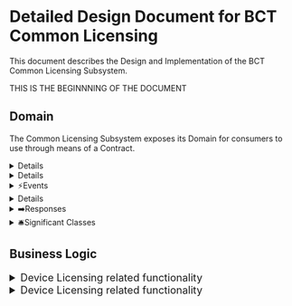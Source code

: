 Detailed Design Document for BCT Common Licensing
=================================================

This document describes the Design and Implementation of the BCT Common
Licensing Subsystem.

THIS IS THE BEGINNNING OF THE DOCUMENT

## Domain

The Common Licensing Subsystem exposes its Domain for consumers to use through means of a Contract.

<details>
<|01-domain/01-entities/entities.md|>
</details>

<details>
<|01-domain/02-commands/commands.md|>
</details>

<details>
<summary>⚡Events</summary>

|Event Name|Description|
|--|--|
|[AvailableTokensValueUpdated](../src/Bct.Common.Licensing.Contract/Events/AvailableTokensValueUpdated.cs)|The system emits this event when the Available Tokens value of a ``TokenLicense`` is updated.|
|[**BaseLicensingEvent**](../src/Bct.Common.Licensing.Contract/Events/BaseLicensingEvent.cs)|Base Event inherited by all events in the Contract.|
|[DeviceLicenseCreated](../src/Bct.Common.Licensing.Contract/Events/DeviceLicenseCreated.cs)|The system emits this event when a new ``DeviceLicense`` is created.|
|[FeatureLicenseCreated](../src/Bct.Common.Licensing.Contract/Events/FeatureLicenseCreated.cs)|The system emits this event when a new ``FeatureLicense`` is created.|
|[IsEnabledValueUpdated](../src/Bct.Common.Licensing.Contract/Events/IsEnabledValueUpdated.cs)|The system emits this event when the value of ``IsEnabled`` of a ``FeatureLicense`` changes.|
|[LicenseAllocatedToDevice](../src/Bct.Common.Licensing.Contract/Events/LicenseAllocatedToDevice.cs)|The system emits this event when a new ``DeviceLicenseAllocation`` is created in the system.|
|[LicenseDeallocatedFromDevice](../src/Bct.Common.Licensing.Contract/Events/LicenseDeallocatedFromDevice.cs)|The system emits this event when an allocation is removed from a ``DeviceLicense`` and subsequently a ``DeviceLicenseAllocation`` is closed.|
|[LicenseDeleted](../src/Bct.Common.Licensing.Contract/Events/LicenseDeleted.cs)|The system emits this event when any ``BaseLicense`` is deleted.|
|[MaximumAllocationValueUpdated](../src/Bct.Common.Licensing.Contract/Events/MaximumAllocationValueUpdated.cs)|The system emits this event when the ``MaximumAllocations`` value of a ``DeviceLicense`` is updated.|
|[TokenLicenseCreated](../src/Bct.Common.Licensing.Contract/Events/TokenLicenseCreated.cs)|The system emits this event when a new ``TokenLicense`` is created.|
|[TokensConsumed](../src/Bct.Common.Licensing.Contract/Events/TokensConsumed.cs)|The system emits this event when tokens were consumed from a ``TokenLicense``.|
|[TokenGracePeriodCreated](../src/Bct.Common.Licensing.Contract/Events/TokenGracePeriodCreated.cs)|The system emits this event when a Grace Period was created for a ``TokenLicense``.|

</details>

<details>
{{01-domain/04-queries/queries.md}}
</details>

<details>
<summary>➡️Responses</summary>

|Response Name|Responds to Command|Description|
|--|--|--|
|[**BaseResponse**](../src/Bct.Common.Licensing.Contract/Messages/BaseResponse.cs)|``ConsumeTokens``, ``DeleteLicense``, ``DeallocateLicenseFromDevice``, ``SetAvailableTokensValue``, ``SetIsEnabledValue``, ``SetMaximumAllocationsValue``|All responses inherit this Base Response. Contains the status of the operation and any errors that this operation incurred while being processed by the system in an unsuccessful scenario.|
|[CreateLicenseResponse](../src/Bct.Common.Licensing.Contract/Messages/CreateLicenseResponse.cs)|``CreateDeviceLicense``, ``CreateTokenLicense``, ``CreateFeatureLicense``|Contains the ID of the created license in the system.|
|[AllocateLicenseToDeviceResponse](../src/Bct.Common.Licensing.Contract/Messages/AllocateLicenseToDeviceResponse.cs)|``AllocateLicenseToDevice``|Contains the ID of the created ``DeviceLicenseAllocation`` in the system.|
|[GetDeviceLicensesResponse](../src/Bct.Common.Licensing.Contract/Messages/GetDeviceLicensesResponse.cs)|``GetDeviceLicenses``|Contains a List of queried device licenses.|

</details>

<details>
<summary>🛎️Significant Classes</summary>

|Class Name|Class Description|
|--|--|
|[**LicenseErrorItem**](../src/Bct.Common.Licensing.Contract/Responses/LicenseErrorItem.cs)|Main Class used for providing consumers with ability to debug errors that are occurring in the system. It contains a reference to ``LicenseErrorType`` enum, the ``Source`` which explains which field caused the ``LicenseErrorType`` as well as an optional ``Payload`` which can include advanced debugging information.|
|[**LicenseErrorType**](../src/Bct.Common.Licensing.Contract/Enums/LicenseErrorType.cs)|Enumeration used to indicate what error type occurred in the system. The error types are in a human-readable format to quickly pin-point the nature of the error.|
|[**LicenseType**](../src/Bct.Common.Licensing.Contract/Constants/LicenseType.cs)|Enumeration describing the LicenseType of any given license.|
|[**RestRoutes**](../src/Bct.Common.Licensing.Contract/Constants/RestRoutes.cs)|Constants that define the set of defined licensing service REST routes.|

</details>

## Business Logic

<!---------------------------------------------------------------------------------
                Feature License Related Functionality
----------------------------------------------------------------------------------->

<details>
<summary style="font-size: 1.3em";>Device Licensing related functionality</summary><blockquote>

<details id="class-overview">
<summary style="font-size: 1.1em">Class Overview</summary><blockquote>

<details id="device-validators">
<summary>Validators</summary>

|Validator Name|Description|
|--|--|
|[**BaseValidator**](../src/Bct.Common.Licensing.Business/Validators/DeviceLicense/BaseValidator.cs)|The base validator class with common rules that are used in other validators.|
|[**BaseCreateLicenseValidator**](../src/Bct.Common.Licensing.Business/Validators/DeviceLicense/BaseCreateLicenseValidator.cs)|The base validator class for CreateLicense validators.|
|[**BaseQueryValidator**](../src/Bct.Common.Licensing.Business/Validators/BaseQueryValidator.cs)| Inherits from the ``BaseValidator`` and is used to validate all the ``GetAll`` and ``GetByFilter`` queries.|
|[GetByIdValidator](../src/Bct.Common.Licensing.Business/Validators/GetByIdValidator.cs)|Inherits from ``BaseQueryValidator`` and is used to validate all the ``GeyById`` queries, including ``GetDeviceLicenseById``, ``GetTokenLicenseById``, and ``GetFeatureLicenseById``.|
|[AllocateLicenseToDeviceValidator](../src/Bct.Common.Licensing.Business/Validators/DeviceLicenseValidators/AllocateLicenseToDeviceValidator.cs)|Used to validate whether the ``AllocateLicenseToDevice`` command can be executed.|
|[CreateDeviceLicenseValidator](../src/Bct.Common.Licensing.Business/Validators/DeviceLicenseValidators/CreateDeviceLicenseValidator.cs)|Used to validate whether the ``CreateDeviceLicense`` command can be executed.|
|[DeallocateLicenseFromDeviceValidator](../src/Bct.Common.Licensing.Business/Validators/DeviceLicenseValidators/DeallocateLicenseFromDeviceValidator.cs)|Used to validate whether the ``DeallocateLicenseFromDevice`` command can be executed.|
|[DeleteLicenseValidator](../src/Bct.Common.Licensing.Business/Validators/DeviceLicenseValidators/DeleteLicenseValidator.cs)|Used to validate whether the ``DeleteLicense`` command can be executed.|
|[SetMaximumAllocationsValidator](../src/Bct.Common.Licensing.Business/Validators/DeviceLicenseValidators/SetMaximumAllocationsValidator.cs)|Used to validate whether the ``SetMaximumAllocationsValue`` command can be executed.|

</details>

<details id="device-managers">
<summary>Managers</summary>

|Manager Name|Description|
|--|--|
|[AllocateLicenseManager](../src/Bct.Common.Licensing.Business/Managers/DeviceLicenseManagers/DeviceLicenseManager.cs)|Contains the business logic for the ``AllocateLicenseToDeviceHandler``. 
|[CreateLicenseManager](../src/Bct.Common.Licensing.Business/Managers/DeviceLicenseManagers/CreateLicenseManager.cs)|Contains the business logic for the ``CreateDeviceLicenseHandler``. 
|[DeallocateLicenseManager](../src/Bct.Common.Licensing.Business/Managers/DeviceLicenseManagers/DeallocateLicenseManager.cs)|Contains the business logic for the ``DeallocateLicenseFromDeviceHandler``. 
|[DeleteLicenseManager](../src/Bct.Common.Licensing.Business/Managers/DeviceLicenseManagers/DeleteLicenseManager.cs)|Contains the business logic for the ``DeleteLicenseHandler`` handler. 
|[GetDeviceLicenseByIdManager](../src/Bct.Common.Licensing.Business/Managers/DeviceLicenseManagers/GetDeviceLicenseByIdManager.cs)|Contains the business logic for the ``GetDeviceLicenseByIdHandler`` handler. 
|[GetDeviceLicensesManager](../src/Bct.Common.Licensing.Business/Managers/DeviceLicenseManagers/GetDeviceLicensesManager.cs)|Contains the business logic for the ``GetDeviceLicensesByFilterHandler`` and ``GetAllDeviceLicensesHandler`` handlers. 
|[SetMaximumAllocationsManager](../src/Bct.Common.Licensing.Business/Managers/DeviceLicenseManagers/SetMaximumAllocationsManager.cs)|Contains the business logic for the ``SetMaximumAllocationsValueHandler`` handler.

</details>

<details id="device-handlers">
<summary>Handlers</summary>

|Handler Name|Description|
|--|--|
|[AllocateLicenseToDeviceHandler](../src/Bct.Common.Licensing.Business/Handlers/DeviceLicense/AllocateLicenseToDeviceHandler.cs)|Handles the command ``AllocateLicenseToDevice`` in the system.|
|[CreateDeviceLicenseHandler](../src/Bct.Common.Licensing.Business/Handlers/DeviceLicense/CreateDeviceLicenseHandler.cs)|Handles the command ``CreateDeviceLicense`` in the system.|
|[DeallocateLicenseFromDeviceHandler](../src/Bct.Common.Licensing.Business/Handlers/DeviceLicense/DeallocateLicenseFromDeviceHandler.cs)|Handles the command ``DeallocateLicenseFromDevice`` in the system.|
|[DeleteLicenseHandler](../src/Bct.Common.Licensing.Business/Handlers/DeviceLicense/DeleteLicenseHandler.cs)|Handles the ``DeleteLicense`` command.|
|[SetMaximumAllocationsValueHandler](../src/Bct.Common.Licensing.Business/Handlers/DeviceLicense/SetMaximumAllocationsValueHandler.cs)|Handles the command ``SetMaximumAllocationsValue`` in the system.|
|[GetAllDeviceLicensesHandler](../src/Bct.Common.Licensing.Business/Handlers/DeviceLicense/GetAllDeviceLicensesHandler.cs)|Handles the query ``GetAllDeviceLicenses`` in the system.|
|[GetDeviceLicensesByFilterHandler](../src/Bct.Common.Licensing.Business/Handlers/DeviceLicense/GetDeviceLicensesByFilterHandler.cs)|Handles the query ``GetDeviceLicensesByFilter`` in the system.|

</details>

</blockquote></details><!--This closes class overview details-->

<details id="Business Logic Specifications">
<summary style="font-size: 1.1em">Specifications</summary>

### Creating Device License

<!-- MARKDOWN-AUTO-DOCS:START (CODE:src=./spec/CreateDeviceLicense.spec) -->
<!-- The below code snippet is automatically added from ./spec/CreateDeviceLicense.spec -->
```spec
Feature: Create Device License

--------------------------------------------------------------------
Scenario: Create non-trial device license in the Licensing system
--------------------------------------------------------------------
When
    CreateLicense request is received

Given
    TenantId is not null or empty
    and Tenant exists in system
    and LicenseType is not null or empty
    and DeviceType is not null or empty
    and ExpiryDateUtc is not in the past
    and CurrentAllocations is not greater than MaximumAllocations
    and MaximumAllocations is greater than zero
    and IsTrial is false
    
Then
    The non-trial device license can be created 
    and a DeviceLicenseCreated event is published on the message bus
    and a CreateLicenseResponse including the created license id is returned


--------------------------------------------------------------------
Scenario: Create trial device license in the Licensing system
--------------------------------------------------------------------
When
    CreateLicense request is received

Given
    TenantId is not null or empty and Tenant exists in system
    and LicenseType is not null
    and DeviceType is not null
    and ExpiryDateUtc is not in the past
    and IsTrial is true    

Then
    The trial device license can be created
    and a DeviceLicenseCreated event is published on the message bus
    and a CreateLicenseResponse including the created license id is returned
```
<!-- MARKDOWN-AUTO-DOCS:END -->

![Logic flow executed by the system for device creation.](./drawio/images/CreateDeviceLicense-Page-1.png)

### Allocating a License to Device

<!-- MARKDOWN-AUTO-DOCS:START (CODE:src=./spec/AllocateLicenseToDevice.spec) -->
<!-- The below code snippet is automatically added from ./spec/AllocateLicenseToDevice.spec -->
```spec
Feature: Allocate License To Device

------------------------------------------------------
Scenario: Allocate any non-trial license to device
------------------------------------------------------
Given
    An AllocateLicenseToDevice request is received

When
    TenantId is not null or empty 
    and Tenant Exists in the system
    and allocation id is positive
    and a license with the given id exists
    and license type is Device
    and license is not expired
    and license is not trial
    and CurrentAllocations is less than the MaximumAllocations
    and DeviceUniqueId is not null or empty
    and SerialNumber is not null or empty
    
Then
    License allocated to the device
    and a DeviceAllocation object is created
    and CurrentAllocations is updated
    and a LicenseAllocatedToDevice event is published onto the message bus
    and a AllocateLicenseToDeviceResponse is returned


-------------------------------------------------
Scenario: Allocate any trial license to device
-------------------------------------------------
Given
    An AllocateLicenseToDevice request is received

When
    TenantId is not null or empty 
    and Tenant Exists in the system
    and allocation id is positive
    and a license with the given id exists
    and the license type is Device
    and thr license is not expired
    and DeviceUniqueId is not null or empty
    and SerialNumber is not null or empty
    and the license is trial
    
Then
    License allocated to the device
    and a DeviceAllocation object is created
    and CurrentAllocations is updated
    and a LicenseAllocatedToDevice event is published onto the message bus
    and a AllocateLicenseToDeviceResponse is returned
```
<!-- MARKDOWN-AUTO-DOCS:END -->

![Logic flow executed by the system for allocating a license to device.](./drawio/images/AllocateLicenseToDevice-Page-1.png)

### Deallocating a License from Device

<!-- MARKDOWN-AUTO-DOCS:START (CODE:src=./spec/CreateDeviceLicense.spec) -->
<!-- The below code snippet is automatically added from ./spec/CreateDeviceLicense.spec -->
```spec
Feature: Create Device License

--------------------------------------------------------------------
Scenario: Create non-trial device license in the Licensing system
--------------------------------------------------------------------
When
    CreateLicense request is received

Given
    TenantId is not null or empty
    and Tenant exists in system
    and LicenseType is not null or empty
    and DeviceType is not null or empty
    and ExpiryDateUtc is not in the past
    and CurrentAllocations is not greater than MaximumAllocations
    and MaximumAllocations is greater than zero
    and IsTrial is false
    
Then
    The non-trial device license can be created 
    and a DeviceLicenseCreated event is published on the message bus
    and a CreateLicenseResponse including the created license id is returned


--------------------------------------------------------------------
Scenario: Create trial device license in the Licensing system
--------------------------------------------------------------------
When
    CreateLicense request is received

Given
    TenantId is not null or empty and Tenant exists in system
    and LicenseType is not null
    and DeviceType is not null
    and ExpiryDateUtc is not in the past
    and IsTrial is true    

Then
    The trial device license can be created
    and a DeviceLicenseCreated event is published on the message bus
    and a CreateLicenseResponse including the created license id is returned
```
<!-- MARKDOWN-AUTO-DOCS:END -->

![Logic flow executed by the system for deallocating a license from device.](./drawio/images/DeallocateLicenseFromDevice-Page-1.png)

### Setting a MaximumAllocations value on a Device License

<!-- MARKDOWN-AUTO-DOCS:START (CODE:src=./spec/SetMaximumAllocations.spec) -->
<!-- The below code snippet is automatically added from ./spec/SetMaximumAllocations.spec -->
```spec
Feature: Set MaximumAllocations Value

---------------------------------------------------------
Scenario: Set the MaximumAllocations value of a device license
---------------------------------------------------------
Given
    A SetMaximumAllocationsValue request is received

When
    TenantId is not null or empty 
    and Tenant Exists in the system
    and a DeviceLicense for the given tenantId and licenseId exists in the system
    and the new MaximumAllocationsValue is greater than 0
    and the new MaximumAllocationsValue is not larger than the number of current allocated devices
    and the license is not expired
    
Then
    The the MaximumAllocations value is set to the given value.
    An MaximumAllocationValueUpdated event is published onto the message bus.
    A successful base response is returned.
```
<!-- MARKDOWN-AUTO-DOCS:END -->

![Logic flow executed by the system when setting Maximum Allocations.](./drawio/images/SetMaximumAllocations-Page-1.png)

### Deleting Device License

<!-- MARKDOWN-AUTO-DOCS:START (CODE:src=./spec/DeleteLicense.spec) -->
<!-- The below code snippet is automatically added from ./spec/DeleteLicense.spec -->
```spec
Feature: Delete License

--------------------------------------------------------------------
Scenario: Delete any license in the Licensing system
--------------------------------------------------------------------
When
    DeleteLicense request is received

Given
    TenantId is not null or empty
    and Tenant exists in system
    and LicenseType is not null or empty
    and LicenseId is greater than 0
    and LicenseId exists in system
    
Then
    The license can be deleted 
    and a LicenseDeleted event is published on the message bus
    and a DeleteLicenseResponse including the deleted license id is returned
```
<!-- MARKDOWN-AUTO-DOCS:END -->

![Logic flow executed by the system for deleting a device license.](./drawio/images/DeleteLicense-Page-1.png)
</details>

</blockquote></details><!--This closes device licensing related functionality details-->

<!---------------------------------------------------------------------------------
                Token License Related Functionality
----------------------------------------------------------------------------------->

<details>
<summary style="font-size: 1.3em";>Device Licensing related functionality</summary>

<details id="class-overview">
<summary style="font-size: 1.1em">Class Overview</summary>

<details id="device-validators">
<summary>Validators</summary>

|Validator Name|Description|
|--|--|
|[**BaseValidator**](../src/Bct.Common.Licensing.Business/Validators/DeviceLicense/BaseValidator.cs)|The base validator class with common rules that are used in other validators.|
|[AddTokensValidator](../src/Bct.Common.Licensing.Business/Validators/TokenLicenseValidators/AddTokensValidator.cs)|Used to validate whether the ``AddTokens`` command can be executed.|
|[ConsumeTokensValidator](../src/Bct.Common.Licensing.Business/Validators/TokenLicenseValidators/ConsumeTokensValidator.cs)|Used to validate whether the ``ConsumeTokens`` command can be executed.|
|[CreateTokenLicenseValidator](../src/Bct.Common.Licensing.Business/Validators/TokenLicenseValidators/CreateTokenLicenseValidator.cs)|Used to validate whether the ``CreateTokenLicense`` command can be executed.|

</details>

<details id="device-managers">
<summary>Managers</summary>

|Manager Name|Description|
|--|--|
|[AddTokensManager](../src/Bct.Common.Licensing.Business/Managers/TokenLicense/AddTokensManager.cs)|Contains the business logic for the ``AddTokensHandler``.|
|[ConsumeTokensManager](../src/Bct.Common.Licensing.Business/Managers/TokenLicense/ConsumeTokensManager.cs)|Contains the business logic for the ``ConsumeTokensHandler``.|
|[CreateTokenLicenseManager](../src/Bct.Common.Licensing.Business/Managers/TokenLicense/CreateTokenLicenseManager.cs)|Contains the business logic for the ``CreateTokenLicenseHandler``.|
|[GetTokenLicenseByIdManager](../src/Bct.Common.Licensing.Business/Managers/TokenLicenseManagers/GetTokenLicenseByIdManager.cs)|Contains the business logic for the ``GetTokenLicenseByIdHandler`` handler.|
|[GetTokenLicensesManager](../src/Bct.Common.Licensing.Business/Managers/TokenLicenseManagers/GetTokenLicensesManager.cs)|Contains the business logic for the ``GetTokenLicensesByFilterHandler`` and ``GetAllTokenLicensesHandler`` handlers.|

</details>

<details id="device-handlers">
<summary>Handlers</summary>

|Handler Name|Description|
|--|--|
|[CreateTokenLicenseHandler](../src/Bct.Common.Licensing.Business/Handlers/TokenLicense/CreateTokenLicenseHandler.cs)|Handles the command ``CreateTokenLicense`` in the system.|

</details>

</details><!--This closes class overview details-->

<details id="Business Logic Specifications">
<summary style="font-size: 1.1em">Business Logic Specifications</summary>

### Creating a Token License

<!-- MARKDOWN-AUTO-DOCS:START (CODE:src=./spec/CreateTokenLicense.spec) -->
<!-- The below code snippet is automatically added from ./spec/CreateTokenLicense.spec -->
```spec
Feature:  Create Token Licensing

-----------------------------------------------
Scenario:  Create a non-trial token license
-----------------------------------------------
Given:  A CreateTokenLicense request is received

When:  TenantId is not null or empty
       and Tenant exists in the system
       and LicenseType is Token
       and DeviceType is not null or empty
       and ExpiryDateUtc is not in the past
       and TokenValue is greater than 0
       and IsTrial is false

Then:  The system creates a non-trial TokenLicense 
       and a TokenLicenseCreated event is published onto the message bus
       and a CreateLicenseResponse including the created license id is returned


------------------------------------------
Scenario:  Create a trial token license
------------------------------------------
Given:  A CreateTokenLicense request is received 

When:  TenantId is not null or empty
       and Tenant exists in the system
       and LicenseType is Token
       and DeviceType is not null or empty
       and ExpiryDateUtc is not in the past
       and TokenValue is greater than 0
       and IsTrial is true

Then:  The system creates a non-trial TokenLicense 
       and a TokenLicenseCreated event is published onto the message bus
       and a CreateLicenseResponse including the created license id is returned
```
<!-- MARKDOWN-AUTO-DOCS:END -->

![Creating a token license flow](drawio/images/CreateTokenLicense-Page-1.png)

### Consume Tokens (no grace period)

<!-- MARKDOWN-AUTO-DOCS:START (CODE:src=./spec/ConsumeTokens.spec) -->
<!-- The below code snippet is automatically added from ./spec/ConsumeTokens.spec -->
```spec
Feature: Consume Token License

---------------------------------------------------------
Scenario: Consume tokens of a token license with no grace period
---------------------------------------------------------
Given
    A ConsumeTokens request is received

When
    TenantId is not null or empty 
    and Tenant Exists in the system
    and a TokenLicense for the given tenantId and licenseId exists in the system
    and the TokenLicense is not expired
    and the TokenLicense is not trial
    and ExpiryDate is not passed
    and TokensToBeConsumed is greater than 0
    and TokensToBeConsumed is less than AvailableTokens
    
Then
    The tokens are consumed and deducted from AvailableTokens
    A TokensConsumed event is published onto the message bus
    A success message is returned


---------------------------------------------------------
Scenario: Consume tokens of a token license with grace period - CREATE GRACE PERIOD
---------------------------------------------------------
Given
    A ConsumeTokens request is received

When
    TenantId is not null or empty 
    and Tenant Exists in the system
    and a TokenLicense for the given tenantId and licenseId exists in the system
    and the TokenLicense is not expired
    and the TokenLicense is not trial
    and ExpiryDate is not passed
    and TokensToBeConsumed is greater than 0
    and TokensToBeConsumed is greater than or equal to AvailableTokens
    and GracePeriod does not exist or is not active
    
Then
    The tokens are consumed and deducted from AvailableTokens
    Remaining tokens are added to GracePeriod.TokensConsumed
    A TokensConsumed event is published onto the message bus
    A success message is returned


---------------------------------------------------------
Scenario: Consume tokens of a token license with grace period - UPDATE GRACE PERIOD
---------------------------------------------------------
Given
    A ConsumeTokens request is received

When
    TenantId is not null or empty 
    and Tenant Exists in the system
    and a TokenLicense for the given tenantId and licenseId exists in the system
    and the TokenLicense is not expired
    and the TokenLicense is not trial
    and ExpiryDate is not passed
    and TokensToBeConsumed is greater than 0
    and TokensToBeConsumed is greater than or equal to AvailableTokens
    and GracePeriod is active
    and GracePeriod.ExpiryDateUtc has not passed
    
Then
    Tokens are added to GracePeriod.TokensConsumed
    A TokensConsumed event is published onto the message bus
    A success message is returned


-----------------------------------------------------
Scenario: Consume tokens of a trial token license
-----------------------------------------------------
Given
    A ConsumeTokens request is received

When
    TenantId is not null or empty 
    and Tenant Exists in the system
    and a TokenLicense for the given tenantId and licenseId exists in the system
    and the TokenLicense is not expired
    and the TokenLicense is trial
    and TokensToBeConsumed is greater than 0
    and ExpiryDate is not passed
    
Then
    The tokens are consumed and deducted from the AvailableTokens
    A TokensConsumed event is published onto the message bus
    A success message is returned
```
<!-- MARKDOWN-AUTO-DOCS:END -->

![Consuming tokens](drawio/images/ConsumeTokens-Page-1.png)

### Consume Tokens (grace period)


<!-- MARKDOWN-AUTO-DOCS:START (CODE:src=./spec/ConsumeTokensGracePeriod.spec) -->
<!-- The below code snippet is automatically added from ./spec/ConsumeTokensGracePeriod.spec -->
```spec
Feature: Consume Token License

---------------------------------------------------------
Scenario: Consume tokens of a non-trial token license invoking Grace Period
---------------------------------------------------------
Given
    A ConsumeTokens request is received

When
    TenantId is not null or empty 
    and Tenant Exists in the system
    and a TokenLicense for the given tenantId and licenseId exists in the system
	and the TokenLicense is not expired
    and the TokenLicense is not trial
	and TokensToBeConsumed is greater than 0
	and no GracePeriod exists for TokenLicense
    and (AvailableTokens-TokensToBeConsumed) is less than or equal 0
Then
    A GracePeriod is created in the system for the TokenLicense
		The GracePeriod ExpiryDateUtc is set to the number of TokenGracePeriodDays from Settings.
	AvailableTokens is set to 0
    A TokensConsumed event is published onto the message bus
    A success message is returned


-----------------------------------------------------
Scenario: Consume tokens of a non-trial token license with active Grace Period
-----------------------------------------------------
Given
    A ConsumeTokens request is received

When
    TenantId is not null or empty 
    and Tenant Exists in the system
    and a TokenLicense for the given tenantId and licenseId exists in the system
	and the TokenLicense is not expired
    and the TokenLicense is not trial
	and TokensToBeConsumed is greater than 0
	and GracePeriod exists for TokenLicense
		and GracePeriod ExpiryDateUtc is not in the past
		and GracePeriodTokensConsumed plus TokensToBeConsumed is less than or equal to MaximumTokenConsumption in Settings.
    and TokensToBeConsumed is greater than 0
    and AvailableTokens is less than or equal 0
Then
	The GracePeriodTokensConsumed is increased by the number of tokens from TokensToBeConsumed
    A TokensConsumed event is published onto the message bus
    A success message is returned
```
<!-- MARKDOWN-AUTO-DOCS:END -->

<!-- 
![Consuming tokens](drawio/images/ConsumeTokensGracePeriod-Page-1.png)
-->
</details>

</details><!--This closes device licensing related functionality details-->
